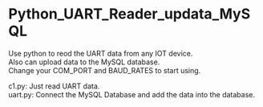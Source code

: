 # Python_UART_Reader_updata_MySQL
Use python to reod the UART data from any IOT device.  
Also can upload data to the MySQL database.  
Change your COM_PORT and BAUD_RATES to start using.  

c1.py: Just read UART data.  
uart.py: Connect the MySQL Database and add the data into the database.
